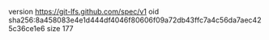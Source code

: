 version https://git-lfs.github.com/spec/v1
oid sha256:8a458083e4e1d444df4046f80606f09a72db43ffc7a4c56da7aec425c36ce1e6
size 177
